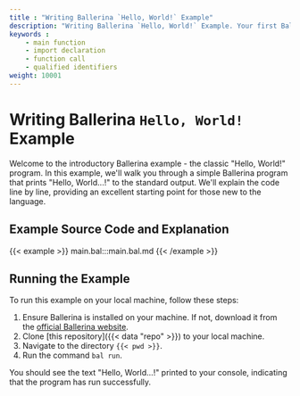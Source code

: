 ```yaml
---
title : "Writing Ballerina `Hello, World!` Example"
description: "Writing Ballerina `Hello, World!` Example. Your first Ballerina Program."
keywords :
    - main function
    - import declaration
    - function call
    - qualified identifiers
weight: 10001
---
```


# Writing Ballerina `Hello, World!` Example

Welcome to the introductory Ballerina example - the classic "Hello, World!" program. In this example, we'll walk you through a simple Ballerina program that prints "Hello, World...!" to the standard output. We'll explain the code line by line, providing an excellent starting point for those new to the language.

## Example Source Code and Explanation

{{< example >}}
main.bal:::main.bal.md
{{< /example >}}

## Running the Example

To run this example on your local machine, follow these steps:

1. Ensure Ballerina is installed on your machine. If not, download it from the [official Ballerina website](https://ballerina.io).
2. Clone [this repository]({{< data "repo" >}}) to your local machine.
3. Navigate to the directory `{{< pwd >}}`.
4. Run the command `bal run`. 

You should see the text "Hello, World...!" printed to your console, indicating that the program has run successfully.
